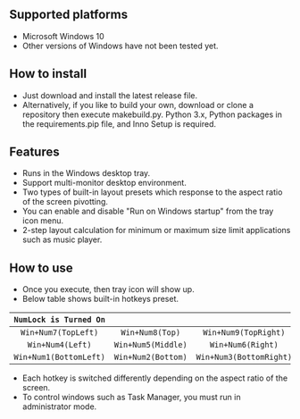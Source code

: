 
## Supported platforms

* Microsoft Windows 10
* Other versions of Windows have not been tested yet.

## How to install

* Just download and install the latest release file.
* Alternatively, if you like to build your own, download or clone a repository then execute makebuild.py. Python 3.x, Python packages in the requirements.pip file, and Inno Setup is required.

## Features

* Runs in the Windows desktop tray.
* Support multi-monitor desktop environment.
* Two types of built-in layout presets which response to the aspect ratio of the screen pivotting.
* You can enable and disable "Run on Windows startup" from the tray icon menu.
* 2-step layout calculation for minimum or maximum size limit applications such as music player.

## How to use

* Once you execute, then tray icon will show up.
* Below table shows built-in hotkeys preset.

| `NumLock is Turned On` |                    |                         |
|:----------------------:|:------------------:|:-----------------------:|
| `Win+Num7(TopLeft)`    | `Win+Num8(Top)`    | `Win+Num9(TopRight)`    |
| `Win+Num4(Left)`       | `Win+Num5(Middle)` | `Win+Num6(Right)`       |
| `Win+Num1(BottomLeft)` | `Win+Num2(Bottom)` | `Win+Num3(BottomRight)` |

* Each hotkey is switched differently depending on the aspect ratio of the screen.
* To control windows such as Task Manager, you must run in administrator mode.
